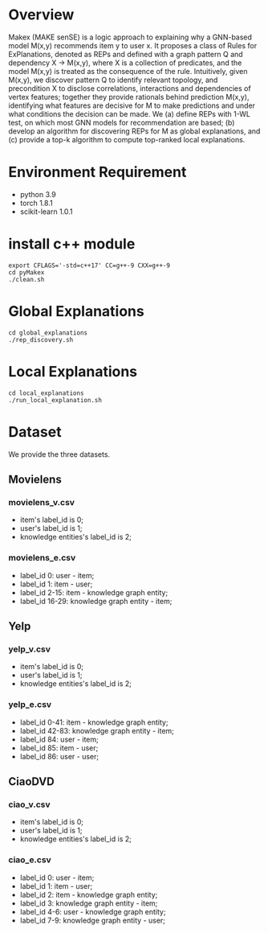 # Overview
Makex (MAKE senSE) is a logic approach to explaining why a GNN-based model M(x,y) recommends item y to user x. It proposes a class of Rules for ExPlanations, denoted as REPs and defined with a graph pattern Q and dependency X → M(x,y), where X is a collection of predicates, and the model M(x,y) is treated as the consequence of the rule. Intuitively, given M(x,y), we discover pattern Q to identify relevant topology, and precondition X to disclose correlations, interactions and dependencies of vertex features; together they provide rationals behind prediction M(x,y), identifying what features are decisive for M to make predictions and under what conditions the decision can be made. We (a) define REPs with 1-WL test, on which most GNN models for recommendation are based; (b) develop an algorithm for discovering REPs for M as global explanations, and (c) provide a top-k algorithm to compute top-ranked local explanations.

# Environment Requirement
- python 3.9
- torch 1.8.1
- scikit-learn 1.0.1
  
# install c++ module

```
export CFLAGS='-std=c++17' CC=g++-9 CXX=g++-9
cd pyMakex
./clean.sh
```

# Global Explanations

```
cd global_explanations
./rep_discovery.sh
```


# Local Explanations

```
cd local_explanations
./run_local_explanation.sh
```


# Dataset
We provide the three datasets.
## Movielens
### movielens_v.csv
- item's label_id is 0;
- user's label_id is 1;
- knowledge entities's label_id is 2;
### movielens_e.csv
- label_id 0: user - item;
- label_id 1: item - user;
- label_id 2-15: item - knowledge graph entity;
- label_id 16-29: knowledge graph entity - item;


## Yelp
### yelp_v.csv
- item's label_id is 0;
- user's label_id is 1;
- knowledge entities's label_id is 2;
### yelp_e.csv
- label_id 0-41: item - knowledge graph entity;
- label_id 42-83: knowledge graph entity - item;
- label_id 84: user - item;
- label_id 85: item - user;
- label_id 86: user - user;


## CiaoDVD
### ciao_v.csv
- item's label_id is 0;
- user's label_id is 1;
- knowledge entities's label_id is 2;
### ciao_e.csv
- label_id 0: user - item;
- label_id 1: item - user;
- label_id 2: item - knowledge graph entity;
- label_id 3: knowledge graph entity - item;
- label_id 4-6: user - knowledge graph entity;
- label_id 7-9: knowledge graph entity - user;